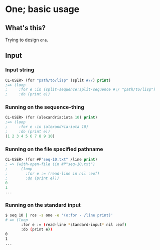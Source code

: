 # One; basic usage

## What's this?

Trying to design `one`.

## Input

### Input string

```lisp
CL-USER> (for "path/to/lisp" (split #\/) print)
;=> (loop
;     :for e :in (split-sequence:split-sequence #\/ "path/to/lisp")
;     :do (print e))
```

### Running on the sequence-thing

```lisp
CL-USER> (for (alexandria:iota 10) print)
;=> (loop
;     :for e :in (alexandria:iota 10)
;     :do (print e))
(1 2 3 4 5 6 7 8 9 10)
```

### Running on the file specified pathname

```lisp
CL-USER> (for #P"seq-10.txt" /line print)
; => (with-open-file (in #P"seq-10.txt")
;      (loop
;        :for e := (read-line in nil :eof)
;        :do (print e)))
0
1
...
```

### Running on the standard input

```sh
$ seq 10 | ros -s one -e '(o:for - /line print)'
# => (loop
       :for e := (read-line *standard-input* nil :eof)
       :do (print e))
0
1
...
```
